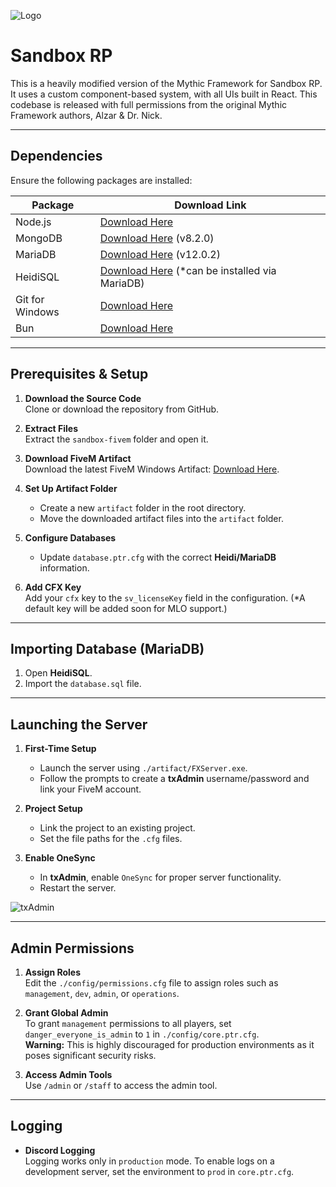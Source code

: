 ![Logo](https://i.ibb.co/Tm01NWq/banner.png)

# Sandbox RP

This is a heavily modified version of the Mythic Framework for Sandbox RP. It uses a custom component-based system, with all UIs built in React. This codebase is released with full permissions from the original Mythic Framework authors, Alzar & Dr. Nick.

---

## Dependencies

Ensure the following packages are installed:

| Package          | Download Link                                                                 |
| ---------------- | ---------------------------------------------------------------------------- |
| Node.js          | [Download Here](https://nodejs.org/en/download)                              |
| MongoDB          | [Download Here](https://www.mongodb.com/try/download/community) (v8.2.0)     |
| MariaDB          | [Download Here](https://mariadb.org/download/?t=mariadb&p=mariadb&r=12.0.2) (v12.0.2) |
| HeidiSQL         | [Download Here](https://www.heidisql.com/download.php) (*can be installed via MariaDB) |
| Git for Windows  | [Download Here](https://git-scm.com/download/win)                            |
| Bun              | [Download Here](https://bun.sh)                                              |

---

## Prerequisites & Setup

1. **Download the Source Code**  
   Clone or download the repository from GitHub.

2. **Extract Files**  
   Extract the `sandbox-fivem` folder and open it.

3. **Download FiveM Artifact**  
   Download the latest FiveM Windows Artifact: [Download Here](https://artifacts.jgscripts.com).

4. **Set Up Artifact Folder**  
   - Create a new `artifact` folder in the root directory.
   - Move the downloaded artifact files into the `artifact` folder.

5. **Configure Databases**  
   - Update `database.ptr.cfg` with the correct **Heidi/MariaDB** information.

6. **Add CFX Key**  
   Add your `cfx` key to the `sv_licenseKey` field in the configuration. (*A default key will be added soon for MLO support.)

---

## Importing Database (MariaDB)

1. Open **HeidiSQL**.
2. Import the `database.sql` file.

---

## Launching the Server

1. **First-Time Setup**  
   - Launch the server using `./artifact/FXServer.exe`.
   - Follow the prompts to create a **txAdmin** username/password and link your FiveM account.

2. **Project Setup**  
   - Link the project to an existing project.
   - Set the file paths for the `.cfg` files.

3. **Enable OneSync**  
   - In **txAdmin**, enable `OneSync` for proper server functionality.
   - Restart the server.

![txAdmin](https://i.ibb.co/0yfp7Qt/txadmin.jpg)

---

## Admin Permissions

1. **Assign Roles**  
   Edit the `./config/permissions.cfg` file to assign roles such as `management`, `dev`, `admin`, or `operations`.

2. **Grant Global Admin**  
   To grant `management` permissions to all players, set `danger_everyone_is_admin` to `1` in `./config/core.ptr.cfg`.  
   **Warning:** This is highly discouraged for production environments as it poses significant security risks.

3. **Access Admin Tools**  
   Use `/admin` or `/staff` to access the admin tool.

---

## Logging

- **Discord Logging**  
  Logging works only in `production` mode. To enable logs on a development server, set the environment to `prod` in `core.ptr.cfg`.
